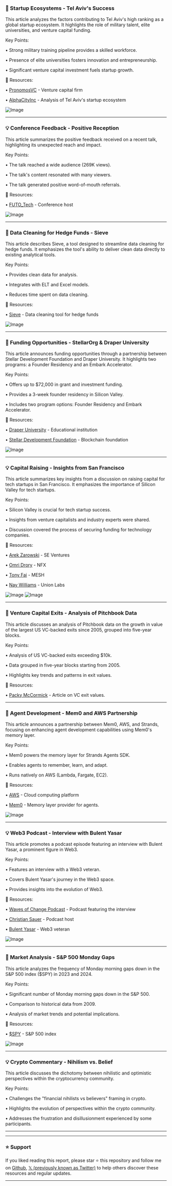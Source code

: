### 🤖 Startup Ecosystems - Tel Aviv's Success

This article analyzes the factors contributing to Tel Aviv's high ranking as a global startup ecosystem.  It highlights the role of military talent, elite universities, and venture capital funding.

Key Points:

• Strong military training pipeline provides a skilled workforce.


• Presence of elite universities fosters innovation and entrepreneurship.


• Significant venture capital investment fuels startup growth.


🔗 Resources:

• [PronomosVC](https://x.com/PronomosVC) - Venture capital firm


• [AlphaCityInc](https://x.com/alphacityinc) -  Analysis of Tel Aviv's startup ecosystem


![Image](https://pbs.twimg.com/media/GrUr-k9WYAAZQIR?format=jpg&name=small)


---
### 💡 Conference Feedback - Positive Reception

This article summarizes the positive feedback received on a recent talk, highlighting its unexpected reach and impact.

Key Points:

•  The talk reached a wide audience (269K views).


•  The talk's content resonated with many viewers.


•  The talk generated positive word-of-mouth referrals.


🔗 Resources:

• [FUTO_Tech](https://x.com/FUTO_Tech) - Conference host


![Image](https://pbs.twimg.com/media/GrRPyW-XEAAEw78?format=png&name=small)



---
### 🤖 Data Cleaning for Hedge Funds - Sieve

This article describes Sieve, a tool designed to streamline data cleaning for hedge funds. It emphasizes the tool's ability to deliver clean data directly to existing analytical tools.

Key Points:

•  Provides clean data for analysis.


•  Integrates with ELT and Excel models.


•  Reduces time spent on data cleaning.


🔗 Resources:

• [Sieve](https://ycombinator.com/launches/NY1-sieve-helps-hedge-funds-extract-and-clean-data-from-any-source-directly-into-their-existing-tools…) - Data cleaning tool for hedge funds


![Image](https://pbs.twimg.com/amplify_video_thumb/1924478189772181504/img/YNeC3NxBbED98_tG.jpg)


---
### 🚀 Funding Opportunities - StellarOrg & Draper University

This article announces funding opportunities through a partnership between Stellar Development Foundation and Draper University.  It highlights two programs: a Founder Residency and an Embark Accelerator.

Key Points:

• Offers up to $72,000 in grant and investment funding.


• Provides a 3-week founder residency in Silicon Valley.


• Includes two program options: Founder Residency and Embark Accelerator.


🔗 Resources:

• [Draper University](https://x.com/draper_u) -  Educational institution


• [Stellar Development Foundation](https://x.com/StellarOrg) -  Blockchain foundation


![Image](https://pbs.twimg.com/media/GrS089QWoAA2eqI?format=jpg&name=small)


---
### 💡 Capital Raising - Insights from San Francisco

This article summarizes key insights from a discussion on raising capital for tech startups in San Francisco. It emphasizes the importance of Silicon Valley for tech startups.

Key Points:

•  Silicon Valley is crucial for tech startup success.


•  Insights from venture capitalists and industry experts were shared.


•  Discussion covered the process of securing funding for technology companies.


🔗 Resources:

• [Arek Zarowski](https://x.com/ArekZarowski) - SE Ventures


• [Omri Drory](https://x.com/omri_drory) - NFX


• [Tony Fai](https://x.com/DraperCygnus) - MESH


• [Nay Williams](https://x.com/naywilliams) - Union Labs


![Image](https://pbs.twimg.com/media/GrUBqu5WEAAQ2gv?format=jpg&name=small)
![Image](https://pbs.twimg.com/media/GrUBqvVW4AIRgtv?format=jpg&name=small)


---
### 🤖 Venture Capital Exits - Analysis of Pitchbook Data

This article discusses an analysis of Pitchbook data on the growth in value of the largest US VC-backed exits since 2005, grouped into five-year blocks.

Key Points:

•  Analysis of US VC-backed exits exceeding $10k.


•  Data grouped in five-year blocks starting from 2005.


•  Highlights key trends and patterns in exit values.


🔗 Resources:

• [Packy McCormick](https://x.com/packyM) - Article on VC exit values.


---
### 🤖 Agent Development - Mem0 and AWS Partnership

This article announces a partnership between Mem0, AWS, and Strands, focusing on enhancing agent development capabilities using Mem0's memory layer.

Key Points:

•  Mem0 powers the memory layer for Strands Agents SDK.


•  Enables agents to remember, learn, and adapt.


•  Runs natively on AWS (Lambda, Fargate, EC2).


🔗 Resources:

• [AWS](https://x.com/awscloud) - Cloud computing platform


• [Mem0](https://x.com/mem0ai) - Memory layer provider for agents.


![Image](https://pbs.twimg.com/media/GrUsGsPaMAAg5m6?format=jpg&name=small)


---
### 💡 Web3 Podcast - Interview with Bulent Yasar

This article promotes a podcast episode featuring an interview with Bulent Yasar, a prominent figure in Web3.

Key Points:

•  Features an interview with a Web3 veteran.


•  Covers Bulent Yasar's journey in the Web3 space.


•  Provides insights into the evolution of Web3.


🔗 Resources:

• [Waves of Change Podcast](https://x.com/soonami_io) - Podcast featuring the interview


• [Christian Sauer](https://x.com/christiansauer) - Podcast host


• [Bulent Yasar](https://x.com/YasarCorp) - Web3 veteran


![Image](https://pbs.twimg.com/amplify_video_thumb/1924462070793474048/img/MEdFd4HEIPdMuDec.jpg)


---
### 🤖 Market Analysis - S&P 500 Monday Gaps

This article analyzes the frequency of Monday morning gaps down in the S&P 500 index ($SPY) in 2023 and 2024.

Key Points:

•  Significant number of Monday morning gaps down in the S&P 500.


•  Comparison to historical data from 2009.


•  Analysis of market trends and potential implications.


🔗 Resources:

• [$SPY](https://x.com/search?q=%24SPY&src=cashtag_click) - S&P 500 index


![Image](https://pbs.twimg.com/media/GrUPjtqXEAA-dLT?format=png&name=small)


---
### 💡 Crypto Commentary - Nihilism vs. Belief

This article discusses the dichotomy between nihilistic and optimistic perspectives within the cryptocurrency community.

Key Points:

•  Challenges the "financial nihilists vs believers" framing in crypto.


•  Highlights the evolution of perspectives within the crypto community.


•  Addresses the frustration and disillusionment experienced by some participants.


---


---

### ⭐️ Support

If you liked reading this report, please star ⭐️ this repository and follow me on [Github](https://github.com/Drix10), [𝕏 (previously known as Twitter)](https://x.com/DRIX_10_) to help others discover these resources and regular updates.

---